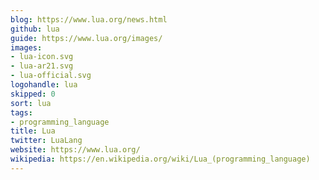 ```yaml
---
blog: https://www.lua.org/news.html
github: lua
guide: https://www.lua.org/images/
images:
- lua-icon.svg
- lua-ar21.svg
- lua-official.svg
logohandle: lua
skipped: 0
sort: lua
tags:
- programming_language
title: Lua
twitter: LuaLang
website: https://www.lua.org/
wikipedia: https://en.wikipedia.org/wiki/Lua_(programming_language)
---
```


